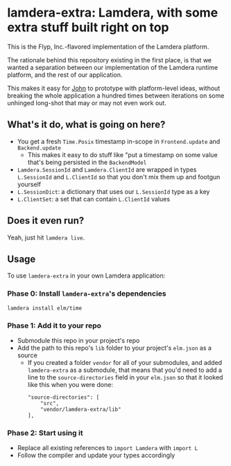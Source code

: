 # lamdera-extra: Lamdera, with some extra stuff built right on top

This is the Flyp, Inc.-flavored implementation of the Lamdera platform.

The rationale behind this repository existing in the first place, is that we wanted a separation between our implementation of the Lamdera runtime platform, and the rest of our application.

This makes it easy for [John](https://github.com/jmpavlick) to prototype with platform-level ideas, without breaking the whole application a hundred times between iterations on some unhinged long-shot that may or may not even work out.

## What's it do, what is going on here?

- You get a fresh `Time.Posix` timestamp in-scope in `Frontend.update` and `Backend.update`
  - This makes it easy to do stuff like "put a timestamp on some value that's being persisted in the `BackendModel`
- `Lamdera.SessionId` and `Lamdera.ClientId` are wrapped in types `L.SessionId` and `L.ClientId` so that you don't mix them up and footgun yourself
- `L.SessionDict`: a dictionary that uses our `L.SessionId` type as a key
- `L.ClientSet`: a set that can contain `L.ClientId` values

## Does it even run?

Yeah, just hit `lamdera live`.

## Usage

To use `lamdera-extra` in your own Lamdera application:

### Phase 0: Install `lamdera-extra`'s dependencies
```
lamdera install elm/time
```

### Phase 1: Add it to your repo

- Submodule this repo in your project's repo
- Add the path to this repo's `lib` folder to your project's `elm.json` as a source
  - If you created a folder `vendor` for all of your submodules, and added `lamdera-extra` as a submodule, that means that you'd need to add a line to the `source-directories` field in your `elm.json` so that it looked like this when you were done:
    ```
    "source-directories": [
        "src",
        "vendor/lamdera-extra/lib"
    ],
    ```

### Phase 2: Start using it

- Replace all existing references to `import Lamdera` with `import L`
- Follow the compiler and update your types accordingly

